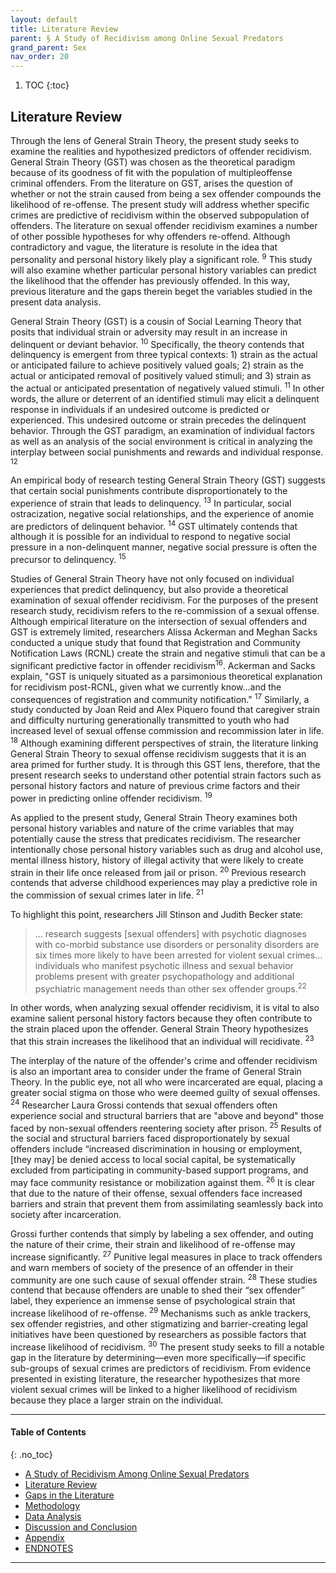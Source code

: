```yaml
---
layout: default
title: Literature Review
parent: § A Study of Recidivism among Online Sexual Predators
grand_parent: Sex 
nav_order: 20 
---
```

<style>
.dont-break-out {
  /* These are technically the same, but use both */
  overflow-wrap: break-word;
  word-wrap: break-word;

     -ms-word-break: break-all;
  /* This is the dangerous one in WebKit, as it breaks things wherever */
  word-break: break-all;
  /* Instead use this non-standard one: */
  word-break: break-word;
}

.youtube-container {
    position: relative;
    width: 100%;
    height: 0;
    padding-bottom: 56.25%;
}
.youtube-video {
    position: absolute;
    top: 0;
    left: 0;
    width: 100%;
    height: 100%;
}

</style>

<div class="dont-break-out" markdown="1">

1. TOC
{:toc}

## Literature Review
Through the lens of General Strain Theory, the present study seeks to examine the realities and hypothesized predictors of offender recidivism. General Strain Theory (GST) was chosen as the theoretical paradigm because of its goodness of fit with the population of multipleoffense criminal offenders. From the literature on GST, arises the question of whether or not the strain caused from being a sex offender compounds the likelihood of re-offense. The present study will address whether specific crimes are predictive of recidivism within the observed subpopulation of offenders. The literature on sexual offender recidivism examines a number of other possible hypotheses for why offenders re-offend. Although contradictory and vague, the literature is resolute in the idea that personality and personal history likely play a significant role. <sup>9</sup> This study will also examine whether particular personal history variables can predict the likelihood that the offender has previously offended. In this way, previous literature and the gaps therein beget the variables studied in the present data analysis.

General Strain Theory (GST) is a cousin of Social Learning Theory that posits that individual strain or adversity may result in an increase in delinquent or deviant behavior. <sup>10</sup> Specifically, the theory contends that delinquency is emergent from three typical contexts: 1) strain as the actual or anticipated failure to achieve positively valued goals; 2) strain as the actual or anticipated removal of positively valued stimuli; and 3) strain as the actual or anticipated presentation of negatively valued stimuli. <sup>11</sup> In other words, the allure or deterrent of an identified stimuli may elicit a delinquent response in individuals if an undesired outcome is predicted or experienced. This undesired outcome or strain precedes the delinquent behavior. Through the GST paradigm, an examination of individual factors as well as an analysis of the social environment is critical in analyzing the interplay between social punishments and rewards and individual response. <sup>12</sup>

An empirical body of research testing General Strain Theory (GST) suggests that certain social punishments contribute disproportionately to the experience of strain that leads to delinquency. <sup>13</sup> In particular, social ostracization, negative social relationships, and the experience of anomie are predictors of delinquent behavior. <sup>14</sup> GST ultimately contends that although it is possible for an individual to respond to negative social pressure in a non-delinquent manner, negative social pressure is often the precursor to delinquency. <sup>15</sup>

Studies of General Strain Theory have not only focused on individual experiences that predict delinquency, but also provide a theoretical examination of sexual offender recidivism. For the purposes of the present research study, recidivism refers to the re-commission of a sexual offense. Although empirical literature on the intersection of sexual offenders and GST is extremely limited, researchers Alissa Ackerman and Meghan Sacks conducted a unique study that found that Registration and Community Notification Laws (RCNL) create the strain and negative stimuli that can be a significant predictive factor in offender recidivism<sup>16</sup>. Ackerman and Sacks explain, "GST is uniquely situated as a parsimonious theoretical explanation for recidivism post-RCNL, given what we currently know...and the consequences of registration and community notification." <sup>17</sup> Similarly, a study conducted by Joan Reid and Alex Piquero found that caregiver strain and difficulty nurturing generationally transmitted to youth who had increased level of sexual offense commission and recommission later in life. <sup>18</sup> Although examining different perspectives of strain, the literature linking General Strain Theory to sexual offense recidivism suggests that it is an area primed for further study. It is through this GST lens, therefore, that the present research seeks to understand other potential strain factors such as personal history factors and nature of previous crime factors and their power in predicting online offender recidivism. <sup>19</sup>

As applied to the present study, General Strain Theory examines both personal history variables and nature of the crime variables that may potentially cause the stress that predicates recidivism. The researcher intentionally chose personal history variables such as drug and alcohol use, mental illness history, history of illegal activity that were likely to create strain in their life once released from jail or prison. <sup>20</sup> Previous research contends that adverse childhood experiences may play a predictive role in the commission of sexual crimes later in life. <sup>21</sup>

To highlight this point, researchers Jill Stinson and Judith Becker state: 

> ... research suggests [sexual offenders] with psychotic diagnoses with co-morbid substance use disorders or personality disorders are six times more likely to have been arrested for violent sexual crimes... individuals who manifest psychotic illness and sexual behavior problems present with greater psychopathology and additional psychiatric management needs than other sex offender groups.<sup>22</sup>

In other words, when analyzing sexual offender recidivism, it is vital to also examine salient personal history factors because they often contribute to the strain placed upon the offender. General Strain Theory hypothesizes that this strain increases the likelihood that an individual will recidivate. <sup>23</sup>

The interplay of the nature of the offender's crime and offender recidivism is also an important area to consider under the frame of General Strain Theory. In the public eye, not all who were incarcerated are equal, placing a greater social stigma on those who were deemed guilty of sexual offenses. <sup>24</sup> Researcher Laura Grossi contends that sexual offenders often experience social and structural barriers that are "above and beyond" those faced by non-sexual offenders reentering society after prison. <sup>25</sup> Results of the social and structural barriers faced disproportionately by sexual offenders include “increased discrimination in housing or employment, [they may] be denied access to local social capital, be systematically excluded from participating in community-based support programs, and may face community resistance or mobilization against them. <sup>26</sup> It is clear that due to the nature of their offense, sexual offenders face increased barriers and strain that prevent them from assimilating seamlessly back into society after incarceration.

Grossi further contends that simply by labeling a sex offender, and outing the nature of their crime, their strain and likelihood of re-offense may increase significantly. <sup>27</sup> Punitive legal measures in place to track offenders and warn members of society of the presence of an offender in their community are one such cause of sexual offender strain. <sup>28</sup> These studies contend that because offenders are unable to shed their “sex offender” label, they experience an immense sense of psychological strain that increase likelihood of re-offense. <sup>29</sup> Mechanisms such as ankle trackers, sex offender registries, and other stigmatizing and barrier-creating legal initiatives have been questioned by researchers as possible factors that increase likelihood of recidivism. <sup>30</sup> The present study seeks to fill a notable gap in the literature by determining—even more specifically—if specific sub-groups of sexual crimes are predictors of recidivism. From evidence presented in existing literature, the researcher hypothesizes that more violent sexual crimes will be linked to a higher likelihood of recidivism because they place a larger strain on the individual.

***

#### Table of Contents
{: .no_toc}

<ul><li> <a href="/docs/sex/A-Study-of-Recidivism-among-Online-Sexual-Predators-1/">A Study of Recidivism Among Online Sexual Predators</a></li><li> <a href="/docs/sex/A-Study-of-Recidivism-among-Online-Sexual-Predators-2/">Literature Review</a></li><li> <a href="/docs/sex/A-Study-of-Recidivism-among-Online-Sexual-Predators-3/">Gaps in the Literature</a></li><li> <a href="/docs/sex/A-Study-of-Recidivism-among-Online-Sexual-Predators-4/">Methodology</a></li><li> <a href="/docs/sex/A-Study-of-Recidivism-among-Online-Sexual-Predators-5/">Data Analysis</a></li><li> <a href="/docs/sex/A-Study-of-Recidivism-among-Online-Sexual-Predators-6/">Discussion and Conclusion</a></li><li> <a href="/docs/sex/A-Study-of-Recidivism-among-Online-Sexual-Predators-7/">Appendix</a></li><li> <a href="/docs/sex/A-Study-of-Recidivism-among-Online-Sexual-Predators-8/">ENDNOTES</a></li></ul>

***

</div>

